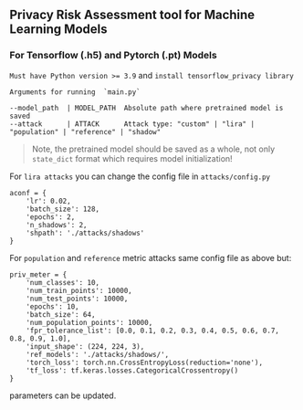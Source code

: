 ## Privacy Risk Assessment tool for Machine Learning Models


### For Tensorflow (.h5) and Pytorch (.pt) Models

`Must have Python version >= 3.9`  and  `install tensorflow_privacy library`
    
    Arguments for running  `main.py`
    
    --model_path  | MODEL_PATH  Absolute path where pretrained model is saved                            
    --attack      | ATTACK      Attack type: "custom" | "lira" | "population" | "reference" | "shadow"

> Note, the pretrained model should be saved as a whole, not only `state_dict` format which requires model initialization!

For `lira attacks` you can change the config file in `attacks/config.py`

    aconf = {
        'lr': 0.02,
        'batch_size': 128,
        'epochs': 2,
        'n_shadows': 2,
        'shpath': './attacks/shadows'
    }

For `population` and `reference` metric attacks same config file as above but:

    priv_meter = {
        'num_classes': 10,
        'num_train_points': 10000,
        'num_test_points': 10000,
        'epochs': 10,
        'batch_size': 64,
        'num_population_points': 10000,
        'fpr_tolerance_list': [0.0, 0.1, 0.2, 0.3, 0.4, 0.5, 0.6, 0.7, 0.8, 0.9, 1.0],
        'input_shape': (224, 224, 3),
        'ref_models': './attacks/shadows/',
        'torch_loss': torch.nn.CrossEntropyLoss(reduction='none'),
        'tf_loss': tf.keras.losses.CategoricalCrossentropy()
    }

parameters can be updated.